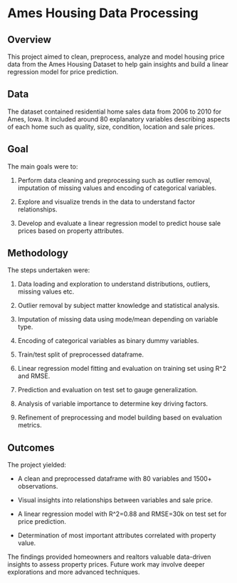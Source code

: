 # Ames Housing Data Processing

## Overview

This project aimed to clean, preprocess, analyze and model housing price data from the Ames Housing Dataset to help gain insights and build a linear regression model for price prediction.

## Data

The dataset contained residential home sales data from 2006 to 2010 for Ames, Iowa. It included around 80 explanatory variables describing aspects of each home such as quality, size, condition, location and sale prices. 

## Goal

The main goals were to:

  1. Perform data cleaning and preprocessing such as outlier removal, imputation of missing values and encoding of categorical variables.

  2. Explore and visualize trends in the data to understand factor relationships. 

  3. Develop and evaluate a linear regression model to predict house sale prices based on property attributes.

## Methodology

The steps undertaken were:

  1. Data loading and exploration to understand distributions, outliers, missing values etc. 
  
  2. Outlier removal by subject matter knowledge and statistical analysis. 
  
  3. Imputation of missing data using mode/mean depending on variable type.
  
  4. Encoding of categorical variables as binary dummy variables. 
  
  5. Train/test split of preprocessed dataframe.
  
  6. Linear regression model fitting and evaluation on training set using R^2 and RMSE. 
  
  7. Prediction and evaluation on test set to gauge generalization.
  
  8. Analysis of variable importance to determine key driving factors.
  
  9. Refinement of preprocessing and model building based on evaluation metrics.

## Outcomes

The project yielded:

- A clean and preprocessed dataframe with 80 variables and 1500+ observations.

- Visual insights into relationships between variables and sale price.

- A linear regression model with R^2=0.88 and RMSE=30k on test set for price prediction. 

- Determination of most important attributes correlated with property value.


The findings provided homeowners and realtors valuable data-driven insights to assess property prices. Future work may involve deeper explorations and more advanced techniques.
